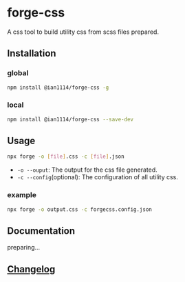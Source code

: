 # forge-css
A css tool to build utility css from scss files prepared.

## Installation
### global
```sh
npm install @ian1114/forge-css -g
```
### local
```sh
npm install @ian1114/forge-css --save-dev
```

## Usage
```sh
npx forge -o [file].css -c [file].json
```
* `-o --ouput`: The output for the css file generated.
* `-c --config`(optional): The configuration of all utility css.

### example
```sh
npx forge -o output.css -c forgecss.config.json
```

## Documentation
preparing...

## [Changelog](./CHANGELOG.md)